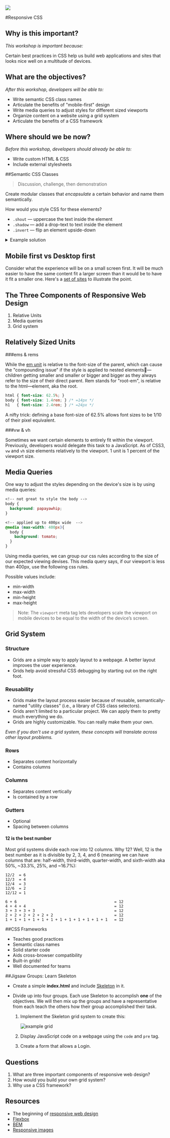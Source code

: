 <!--
Market: SF
-->

![](https://ga-dash.s3.amazonaws.com/production/assets/logo-9f88ae6c9c3871690e33280fcf557f33.png)

#Responsive CSS

## Why is this important?
<!-- framing the "why" in big-picture/real world examples -->
*This workshop is important because:*

Certain best practices in CSS help us build web applications and sites that looks nice well on a multitude of devices.

## What are the objectives?
<!-- specific/measurable goal for students to achieve -->
*After this workshop, developers will be able to:*

* Write semantic CSS class names
* Articulate the benefits of "mobile-first" design
* Write media queries to adjust styles for different sized viewports
* Organize content on a website using a grid system
* Articulate the benefits of a CSS framework

## Where should we be now?
<!-- call out the skills that are prerequisites -->
*Before this workshop, developers should already be able to:*

- Write custom HTML & CSS
- Include external stylesheets

##Semantic CSS Classes
> Discussion, challenge, then demonstration

Create modular classes that *encapsulate* a certain behavior and name them semantically.

How would you style CSS for these elements?

* `.shout` — uppercase the text inside the element
* `.shadow` — add a drop-text to text inside the element
* `.invert` — flip an element upside-down

<details><summary>Example solution</summary>

```css
.shout {
	text-transform: uppercase;
}

.shadow {
	text-shadow: 1px 1px 2px black; 
}

.invert {
	transform: rotate(180deg); 
}
```

</details>

## Mobile first vs Desktop first

Consider what the experience will be on a small screen first. It will be much easier to have the same content fit a larger screen than it would be to have it fit a smaller one. Here's a [set of sites](http://mediaqueri.es) to illustrate the point.

## The Three Components of Responsive Web Design

1. Relative Units
1. Media queries
1. Grid system

## Relatively Sized Units

###ems & rems

While the [em unit](http://blog.revathskumar.com/2014/04/css-understanding-em-and-rem.html#understanding-em-unit) is relative to the font-size of the parent, which can cause the "compounding issue" if the style is applied to nested elements—children getting smaller and smaller or bigger and bigger as they always refer to the size of their direct parent. Rem stands for "root-em", is relative to the html—element, aka the root.


```css
html { font-size: 62.5%; } 
body { font-size: 1.4rem; } /* =14px */
h1   { font-size: 2.4rem; } /* =24px */
```

A nifty trick: defining a base font-size of 62.5% allows font sizes to be 1/10 of their pixel equivalent.

###vw & vh

Sometimes we want certain elements to entirely fit within the viewport. Previously, developers would delegate this task to a JavaScript. As of CSS3, `vw` and `vh` size elements relatively to the viewport. 1 unit is 1 percent of the viewport size.

## Media Queries

One way to adjust the styles depending on the device's size is by using media queries:

```css
<!-- not great to style the body -->
body {
  background: papayawhip;
}

<!-- applied up to 400px wide  -->
@media (max-width: 400px){
  body {
    background: tomato;
  }
}
```

Using media queries, we can group our css rules according to the size of our expected viewing devises.  This media query says, if our viewport is less than 400px, use the following css rules.

Possible values include:

* min-width
* max-width
* min-height
* max-height

>Note: The `viewport` meta tag lets developers scale the viewport on mobile devices to be equal to the width of the device’s screen.

## Grid System

### Structure
* Grids are a simple way to apply layout to a webpage. A better layout improves the user experience.
* Grids help avoid stressful CSS debugging by starting out on the right foot.

### Reusability
* Grids make the layout process easier because of reusable, semantically-named "utility classes" (i.e., a library of CSS class selectors).
* Grids aren't limited to a particular project. We can apply them to pretty much everything we do.
* Grids are highly customizable. You can really make them your own.

_Even if you don't use a grid system, these concepts will translate across other layout problems._

### Rows

* Separates content horizontally
* Contains columns

### Columns

* Separates content vertically
* Is contained by a row

### Gutters

* Optional
* Spacing between columns

#### 12 is the best number

Most grid systems divide each row into 12 columns. Why 12? Well, 12 is the best number as it is divisible by 2, 3, 4, and 6 (meaning we can have columns that are: half-width, third-width, quarter-width, and sixth-width aka 50%, ~33.3%, 25%, and ~16.7%):

    12/2  = 6
    12/3  = 4
    12/4  = 3
    12/6  = 2
    12/12 = 1

    6 + 6                                           = 12
    4 + 4 + 4                                       = 12
    3 + 3 + 3 + 3                                   = 12
    2 + 2 + 2 + 2 + 2 + 2                           = 12
    1 + 1 + 1 + 1 + 1 + 1 + 1 + 1 + 1 + 1 + 1 + 1   = 12

##CSS Frameworks

* Teaches good practices
* Semantic class names
* Solid starter code
* Aids cross-browser compatibility
* Built-in grids!
* Well documented for teams

##Jigsaw Groups: Learn Skeleton

* Create a simple **index.html** and include [Skeleton](http://getskeleton.com/) in it.

* Divide up into four groups. Each use Skeleton to accomplish **one** of the objectives. We will then mix up the groups and have a representative from each teach the others how their group accomplished their task.

	1. Implement the Skeleton grid system to create this:
	
		![example grid](https://raw.githubusercontent.com/sf-wdi-26/modules/master/w02/d03/m3-bootstrap/imgs/grid.png)
	
	2. Display JavaScript code on a webpage using the `code` and `pre` tag.
	
	3. Create a form that allows a  Login.

## Questions

1. What are three important components of responsive web design?
1. How would you build your own grid system?
1. Why use a CSS framework?

## Resources

- The beginning of [responsive web design](http://alistapart.com/article/responsive-web-design)
- [Flexbox](https://css-tricks.com/snippets/css/a-guide-to-flexbox/)
- [BEM](https://css-tricks.com/bem-101/)
- [Responsive images](https://www.sitepoint.com/how-to-build-responsive-images-with-srcset/)

